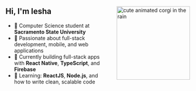 <div style="display: flex; justify-content: space-between; align-items: center;">

<div>


## Hi, I'm Iesha 


- 🌱 Computer Science student at **Sacramento State University**
- 🌊 Passionate about full-stack development, mobile, and web applications
- 🌷 Currently building full-stack apps with **React Native**, **TypeScript**, and **Firebase**  
- 🐚 Learning: **ReactJS**, **Node.js**, and how to write clean, scalable code  

</div>

<img src="https://tenor.com/view/mice-cute-gif-12813574423840616030" alt="cute animated corgi in the rain" width="200" style="margin-left: 20px;"/>

</div>

